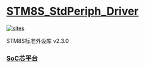 ﻿# [STM8S_StdPeriph_Driver](https://github.com/SoCXin/STM8S_SPL)

[![sites](http://182.61.61.133/link/resources/SoC.png)](http://www.SoC.Xin)

STM8S标准外设库 v2.3.0

###  [SoC芯平台](http://www.SoC.Xin)
